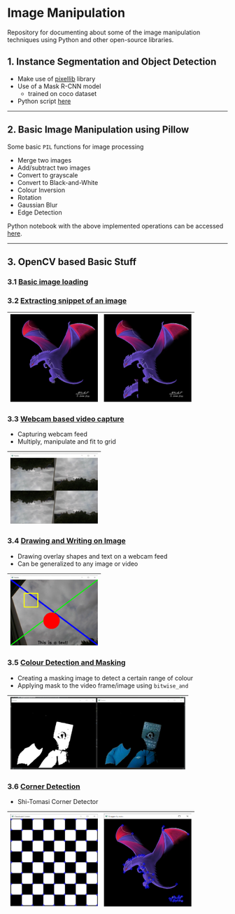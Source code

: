 # Image Manipulation
Repository for documenting about some of the image manipulation techniques using Python and other open-source libraries.

## 1. Instance Segmentation and Object Detection

* Make use of [pixellib](https://github.com/ayoolaolafenwa/PixelLib) library
* Use of a Mask R-CNN model
    * trained on coco dataset
* Python script [here](./segment.py)
  
---

## 2. Basic Image Manipulation using Pillow

Some basic `PIL` functions for image processing

* Merge two images
* Add/subtract two images
* Convert to grayscale
* Convert to Black-and-White
* Colour Inversion
* Rotation
* Gaussian Blur
* Edge Detection

Python notebook with the above implemented operations can be accessed [here](./basic-image-pillow.ipynb).

---

## 3. OpenCV based Basic Stuff

### 3.1 [Basic image loading](./opencv-basic/1.image-loading.py)

### 3.2 [Extracting snippet of an image](./opencv-basic/2.image-basics.py)

| <img width="200" alt="" src="./opencv-basic/assets/dragon_compresed.jpg"> | <img width="200" alt="" src="./opencv-basic/assets/copy-paste-dragonhead.jpg"> |
|:-:|:-:|

### 3.3 [Webcam based video capture](./opencv-basic/3.camera-videocapture.py)

* Capturing webcam feed
* Multiply, manipulate and fit to grid

| <img width="200" alt="" src="./opencv-basic/assets/webcam-screencapture-4frames.png"> |
|:-:|

### 3.4 [Drawing and Writing on Image](./opencv-basic/4.shape-drawing.py)

* Drawing overlay shapes and text on a webcam feed
* Can be generalized to any image or video

| <img width="200" alt="" src="./opencv-basic/assets/webcam-screencapture-shape-text.png"> |
|:-:|

### 3.5 [Colour Detection and Masking](./opencv-basic/5.colour-detection.py)

* Creating a masking image to detect a certain range of colour
* Applying mask to the video frame/image using `bitwise_and`

| <img width="400" alt="" src="./opencv-basic/assets/mask-colour-detection.png"> |
|:-:|

### 3.6 [Corner Detection]()

* Shi-Tomasi Corner Detector

| <img width="200" alt="" src="./opencv-basic/assets/corners_chessboard.png"> | <img width="200" alt="" src="./opencv-basic/assets/corners_dragon.png"> |
|:-:|:-:|